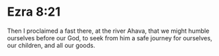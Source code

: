 # Ezra 8:21

Then I proclaimed a fast there, at the river Ahava, that we might humble ourselves before our God, to seek from him a safe journey for ourselves, our children, and all our goods.
